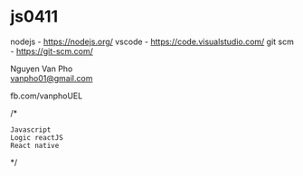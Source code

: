 # js0411

nodejs - https://nodejs.org/
vscode - https://code.visualstudio.com/
git scm - https://git-scm.com/

Nguyen Van Pho
<br>
vanpho01@gmail.com

fb.com/vanphoUEL

/*

    Javascript
    Logic reactJS
    React native

*/
